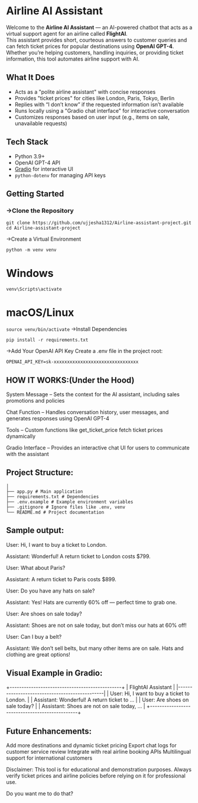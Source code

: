 # Airline AI Assistant
Welcome to the **Airline AI Assistant** — an AI-powered chatbot that acts as a virtual support agent for an airline called **FlightAI**.  
This assistant provides short, courteous answers to customer queries and can fetch ticket prices for popular destinations using **OpenAI GPT-4**.  
Whether you’re helping customers, handling inquiries, or providing ticket information, this tool automates airline support with AI.


## What It Does
- Acts as a "polite airline assistant" with concise responses  
- Provides "ticket prices" for cities like London, Paris, Tokyo, Berlin  
- Replies with “I don’t know” if the requested information isn’t available  
- Runs locally using a "Gradio chat interface" for interactive conversation  
- Customizes responses based on user input (e.g., items on sale, unavailable requests)


## Tech Stack
- Python 3.9+  
- OpenAI GPT-4 API  
- [Gradio](https://www.gradio.app/) for interactive UI  
- `python-dotenv` for managing API keys  


## Getting Started
### ->Clone the Repository
```
git clone https://github.com/ujjesha1312/Airline-assistant-project.git
cd Airline-assistant-project
```
->Create a Virtual Environment
```
python -m venv venv
```
# Windows
```venv\Scripts\activate```

# macOS/Linux
```source venv/bin/activate```
->Install Dependencies
```
pip install -r requirements.txt
```
->Add Your OpenAI API Key
Create a .env file in the project root:
```
OPENAI_API_KEY=sk-xxxxxxxxxxxxxxxxxxxxxxxxxxxxxxxx
```

## HOW IT WORKS:(Under the Hood)
System Message – Sets the context for the AI assistant, including sales promotions and policies

Chat Function – Handles conversation history, user messages, and generates responses using OpenAI GPT-4

Tools – Custom functions like get_ticket_price fetch ticket prices dynamically

Gradio Interface – Provides an interactive chat UI for users to communicate with the assistant

## Project Structure:
``` Airline-assistant-project/
│
├── app.py # Main application
├── requirements.txt # Dependencies
├── .env.example # Example environment variables
├── .gitignore # Ignore files like .env, venv
└── README.md # Project documentation
```


## Sample output:
User: Hi, I want to buy a ticket to London.

Assistant: Wonderful! A return ticket to London costs $799.

User: What about Paris?

Assistant: A return ticket to Paris costs $899.

User: Do you have any hats on sale?

Assistant: Yes! Hats are currently 60% off — perfect time to grab one.

User: Are shoes on sale today?

Assistant: Shoes are not on sale today, but don’t miss our hats at 60% off!

User: Can I buy a belt?

Assistant: We don’t sell belts, but many other items are on sale. Hats and clothing are great options!

## Visual Example in Gradio:

+-----------------------------------------------+
| FlightAI Assistant                             |
|-----------------------------------------------|
| User: Hi, I want to buy a ticket to London.  |
| Assistant: Wonderful! A return ticket to ... |
| User: Are shoes on sale today?               |
| Assistant: Shoes are not on sale today, ...  |
+-----------------------------------------------+


## Future Enhancements:
Add more destinations and dynamic ticket pricing
Export chat logs for customer service review
Integrate with real airline booking APIs
Multilingual support for international customers

Disclaimer:
This tool is for educational and demonstration purposes.
Always verify ticket prices and airline policies before relying on it for professional use.


Do you want me to do that?
